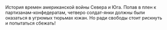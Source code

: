 <!--2017-01-24 22:20:36-->
История времен американской войны Севера и Юга. Попав в плен к партизанам-конфедератам, четверо солдат-янки должны были оказаться в угрюмых тюрьмах южан. Но ради свободы стоит рискнуть и попытаться сбежать!